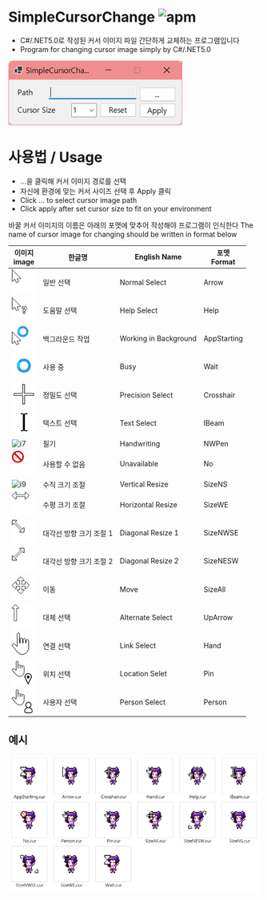 SimpleCursorChange ![apm](https://img.shields.io/apm/l/vim-mode.svg)
===
- C#/.NET5.0로 작성된 커서 이미지 파일 간단하게 교체하는 프로그램입니다
-  Program for changing cursor image simply by C#/.NET5.0

![Preview Image](img/preview.png)

사용법 / Usage
===
- ...을 클릭해 커서 이미지 경로를 선택
- 자신에 환경에 맞는 커서 사이즈 선택 후 Apply 클릭   
- Click ... to select cursor image path
- Click apply after set cursor size to fit on your environment    

바꿀 커서 이미지의 이름은 아래의 포맷에 맞추어 작성해야 프로그램이 인식한다
The name of cursor image for changing should be written in format below   

| 이미지<br>image |  한글명  | English Name  |  포맷<br>Format  |
|-----------------|----------|---------------|-----------------|
| ![i1](img/Arrow.png)      | 일반 선택               | Normal Select | Arrow |
| ![i2](img/Help.png)       | 도움말 선택             | Help Select  | Help |
| ![i3](img/AppStarting.png)| 백그라운드 작업         | Working in Background | AppStarting |
| ![i4](img/Wait.png)       | 사용 중                 | Busy  | Wait |
| ![i5](img/cross.png)      | 정밀도 선택             | Precision Select | Crosshair   |
| ![i6](img/beam.png)       | 텍스트 선택             | Text Select | IBeam       |
| ![i7](img/NWPen.png)      | 필기                    | Handwriting | NWPen       |
| ![i8](img/No.png)         | 사용할 수 없음          | Unavailable   | No          |
| ![i9](img/SizeNS.png)     | 수직 크기 조절          |  Vertical Resize | SizeNS      |
| ![i10](img/SizeWE.png)    | 수평 크기 조절          | Horizontal Resize   | SizeWE      |
| ![i11](img/SizeNWSE.png)  | 대각선 방향 크기 조절 1 | Diagonal Resize 1  | SizeNWSE    |
| ![i12](img/SizeNESW.png)  | 대각선 방향 크기 조절 2 | Diagonal Resize 2 | SizeNESW    |
| ![i13](img/SizeAll.png)   | 이동                   | Move  | SizeAll     |
| ![i14](img/UpArrow.png)   | 대체 선택              | Alternate Select  | UpArrow     |
| ![i15](img/Hand.png)      | 연결 선택              | Link Select  | Hand        |
| ![i16](img/Pin.png)       | 위치 선택              | Location Selet  | Pin         |
| ![i17](img/Person.png)    | 사용자 선택            | Person Select  | Person      |

예시
---
![preview_ex](img/preview_example.png)
